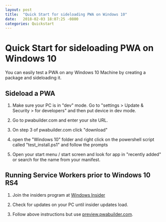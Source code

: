 ```yaml
---
layout: post
title:  "Quick Start for sideloading PWA on Windows 10"
date:   2018-02-03 18:07:25 -0800
categories: Quickstart
---
```


# Quick Start for sideloading PWA on Windows 10

You can easily test a PWA on any Windows 10 Machine by creating a package and sideloading it.

## Sideload a PWA

1. Make sure your PC is in "dev" mode.  Go to "settings > Update & Security > for developers" and then put device in dev mode.

2. Go to pwabuilder.com and enter your site URL.

3. On step 3 of pwabuilder.com click "download"

4. open the "Windows 10" folder and right click on the powershell script called "test_install.ps1" and follow the prompts

5. Open your start menu / start screen and look for app in "recently added" or search for the name from your manifest.


## Running Service Workers prior to Windows 10 RS4

1. Join the insiders program at [Windows Insider](https://insider.windows.com/)

2. Check for updates on your PC until insider updates load.

3. Follow above instructions but use [preview.pwabuilder.com](https://preview.pwabuilder.com).

